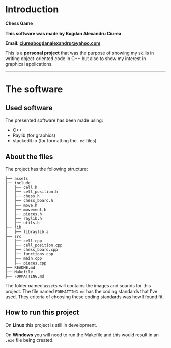 
# Introduction

**Chess Game**

**This software was made by Bogdan Alexandru Ciurea**

**Email: ciureabogdanalexandru@yahoo.com**

This is a **personal project** that was the purpose of showing my skills in writing object-oriented code in C++ but also to show my interest in graphical applications.

----

# The software

## Used software
The presented software has been made using:
 - C++
 - Raylib (for graphics)
 - stackedit.io (for formatting the `.md` files)

## About the files
The project has the following structure:
```
├── assets
├── include
│   ├── cell.h
│   ├── cell_position.h
│   ├── chess.h
│   ├── chess_board.h
│   ├── move.h
│   ├── movement.h
│   ├── pieces.h
│   ├── raylib.h
│   ├── utils.h
├── lib
│   ├── libraylib.a
├── src
│   ├── cell.cpp
│   ├── cell_position.cpp
│   ├── chess_board.cpp
│   ├── functions.cpp
│   ├── main.cpp
│   ├── pieces.cpp
├── README.md
├── Makefile
├── FORMATTING.md
```

The folder named `assets` will contains the images and sounds for this project.
The file named `FORMATTING.md` has the coding standards that I've used. They criteria of choosing these coding standards was how I found fit.

## How to run this project

On **Linux** this project is still in development.

On **Windows**  you will need to run the Makefile and this would result in an `.exe` file being created.
